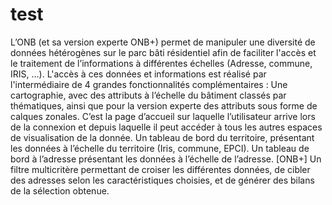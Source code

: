 # test

L’ONB (et sa version experte ONB+) permet de manipuler une diversité de données hétérogènes sur le parc bâti résidentiel afin de faciliter l'accès et le traitement de l’informations à différentes échelles (Adresse, commune, IRIS, …). L'accès à ces données et informations est réalisé par l'intermédiaire de 4 grandes fonctionnalités complémentaires :
Une cartographie, avec des attributs à l’échelle du bâtiment classés par thématiques, ainsi que pour la version experte des attributs sous forme de calques zonales. C’est la page d’accueil sur laquelle l’utilisateur arrive lors de la connexion et depuis laquelle il peut accéder à tous les autres espaces de visualisation de la donnée.
Un tableau de bord du territoire, présentant les données à l’échelle du territoire (Iris, commune, EPCI).
Un tableau de bord à l’adresse présentant les données à l’échelle de l’adresse.
[ONB+] Un filtre multicritère permettant de croiser les différentes données, de cibler des adresses selon les caractéristiques choisies, et de générer des bilans de la sélection obtenue.
